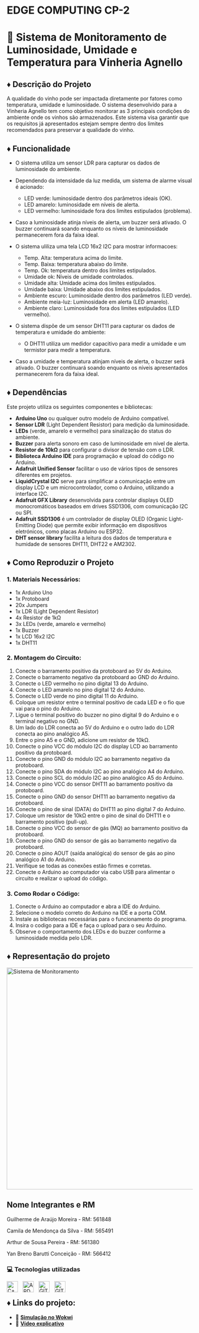 # EDGE COMPUTING CP-2
# 🔅 Sistema de Monitoramento de Luminosidade, Umidade e Temperatura para Vinheria Agnello

## ♦ Descrição do Projeto
A qualidade do vinho pode ser impactada diretamente por fatores como temperatura, umidade e luminosidade. O sistema desenvolvido para a Vinheria Agnello tem como objetivo monitorar as 3 principais condições do ambiente onde os vinhos são armazenados. Este sistema visa garantir que os requisitos já apresentados estejam sempre dentro dos limites recomendados para preservar a qualidade do vinho. 

## ♦ Funcionalidade
- O sistema utiliza um sensor LDR para capturar os dados de luminosidade do ambiente.
- Dependendo da intensidade da luz medida, um sistema de alarme visual é acionado:
  - LED verde: luminosidade dentro dos parâmetros ideais (OK).
  - LED amarelo: luminosidade em níveis de alerta.
  - LED vermelho: luminosidade fora dos limites estipulados (problema).
- Caso a luminosidade atinja níveis de alerta, um buzzer será ativado. O buzzer continuará soando enquanto os níveis de luminosidade permanecerem fora da faixa ideal.

- O sistema uliliza uma tela LCD 16x2 I2C para mostrar informacoes: 
  - Temp. Alta: temperatura acima do limite.
  - Temp. Baixa: temperatura abaixo do limite.
  - Temp. Ok: temperatura dentro dos limites estipulados.
  - Umidade ok: Níveis de umidade controlados.
  - Umidade alta: Umidade acima dos limites estipulados.
  - Umidade baixa: Umidade abaixo dos limites estipulados.
  - Ambiente escuro: Luminosidade dentro dos parâmetros (LED verde). 
  - Ambiente meia-luz: Luminosidade em alerta (LED amarelo).
  - Ambiente claro: Luminosidade fora dos limites estipulados (LED vermelho).

- O sistema dispõe de um sensor DHT11 para capturar os dados de temperatura e umidade do ambiente:
  - O DHT11 utiliza um medidor capacitivo para medir a umidade e um termistor para medir a temperatura.
- Caso a umidade e temperatura atinjam níveis de alerta, o buzzer será ativado. O buzzer continuará soando enquanto os níveis apresentados permanecerem fora da faixa ideal.


## ♦ Dependências
Este projeto utiliza os seguintes componentes e bibliotecas:
- **Arduino Uno** ou qualquer outro modelo de Arduino compatível.
- **Sensor LDR** (Light Dependent Resistor) para medição da luminosidade.
- **LEDs** (verde, amarelo e vermelho) para sinalização do status do ambiente.
- **Buzzer** para alerta sonoro em caso de luminosidade em nível de alerta.
- **Resistor de 10kΩ** para configurar o divisor de tensão com o LDR.
- **Biblioteca Arduino IDE** para programação e upload do código no Arduino.
- **Adafruit Unified Sensor** facilitar o uso de vários tipos de sensores diferentes em projetos.
- **LiquidCrystal I2C** serve para simplificar a comunicação entre um display LCD e um microcontrolador, como o Arduino, utilizando a interface I2C.
- **Adafruit GFX Library** desenvolvida para controlar displays OLED monocromáticos baseados em drives SSD1306, com comunicação I2C ou SPI.
- **Adafruit SSD1306** é um controlador de display OLED (Organic Light-Emitting Diode) que permite exibir informação em dispositivos eletrónicos, como placas Arduino ou ESP32.
- **DHT sensor library** facilita a leitura dos dados de temperatura e humidade de sensores DHT11, DHT22 e AM2302.

## ♦ Como Reproduzir o Projeto

### 1. Materiais Necessários:
- 1x Arduino Uno
- 1x Protoboard 
- 20x Jumpers
- 1x LDR (Light Dependent Resistor)
- 4x Resistor de 1kΩ
- 3x LEDs (verde, amarelo e vermelho)
- 1x Buzzer
- 1x LCD 16x2 I2C 
- 1x DHT11

### 2. Montagem do Circuito:
1. Conecte o barramento positivo da protoboard ao 5V do Arduino.
2. Conecte o barramento negativo da protoboard ao GND do Arduino.
3. Conecte o LED vermelho no pino digital 13 do Arduino.
4. Conecte o LED amarelo no pino digital 12 do Arduino.
5. Conecte o LED verde no pino digital 11 do Arduino.
6. Coloque um resistor entre o terminal positivo de cada LED e o fio que vai para o pino do Arduino.
7. Ligue o terminal positivo do buzzer no pino digital 9 do Arduino e o terminal negativo no GND.
8. Um lado do LDR conecta ao 5V do Arduino e o outro lado do LDR conecta ao pino analógico A5.
9. Entre o pino A5 e o GND, adicione um resistor de 10kΩ.
10. Conecte o pino VCC do módulo I2C do display LCD ao barramento positivo da protoboard.
11. Conecte o pino GND do módulo I2C ao barramento negativo da protoboard.
12. Conecte o pino SDA do módulo I2C ao pino analógico A4 do Arduino.
13. Conecte o pino SCL do módulo I2C ao pino analógico A5 do Arduino.
14. Conecte o pino VCC do sensor DHT11 ao barramento positivo da protoboard.
15. Conecte o pino GND do sensor DHT11 ao barramento negativo da protoboard.
16. Conecte o pino de sinal (DATA) do DHT11 ao pino digital 7 do Arduino.
17. Coloque um resistor de 10kΩ entre o pino de sinal do DHT11 e o barramento positivo (pull-up).
18. Conecte o pino VCC do sensor de gás (MQ) ao barramento positivo da protoboard.
19. Conecte o pino GND do sensor de gás ao barramento negativo da protoboard.
20. Conecte o pino AOUT (saída analógica) do sensor de gás ao pino analógico A1 do Arduino.
21. Verifique se todas as conexões estão firmes e corretas.
22. Conecte o Arduino ao computador via cabo USB para alimentar o circuito e realizar o upload do código.


### 3. Como Rodar o Código:
1. Conecte o Arduino ao computador e abra a IDE do Arduino.
2. Selecione o modelo correto do Arduino na IDE e a porta COM.
3. Instale as bibliotecas necessárias para o funcionamento do programa. 
4. Insira o codigo para a IDE e faça o upload para o seu Arduino.
5. Observe o comportamento dos LEDs e do buzzer conforme a luminosidade medida pelo LDR.


## ♦ Representação do projeto

<img 
    align="center" 
    alt="Sistema de Monitoramento" 
    title="Sistema de Monitoramento"
    width="600px" 
    style="padding-right: 10px;" 
    src="https://media.discordapp.net/attachments/1355162952348602390/1373053064876916817/image.png?ex=682902d0&is=6827b150&hm=2e91736ea4704a01cebcf281b13e1df1ccff85d3f0f27a3af20085731d53ddc9&=&format=webp&quality=lossless&width=1865&height=1168"
/>

## Nome Integrantes e RM

Guilherme de Araújo Moreira - RM: 561848

Camila de Mendonça da Silva - RM: 565491

Arthur de Sousa Pereira - RM: 561380

Yan Breno Barutti Conceição - RM: 566412

### 💻 Tecnologias utilizadas

<img 
    align="left" 
    alt="C++"
    title="C++" 
    width="30px" 
    style="padding-right: 10px;" 
    src="https://cdn.jsdelivr.net/gh/devicons/devicon@latest/icons/cplusplus/cplusplus-original.svg" 
/>
<img 
    align="left" 
    alt="ARDUINO IDE" 
    title="ARDUINO IDE"
    width="30px" 
    style="padding-right: 10px;" 
    src="https://cdn.jsdelivr.net/gh/devicons/devicon@latest/icons/arduino/arduino-original-wordmark.svg" 
/>
<img 
    align="left" 
    alt="GIT" 
    title="GIT"
    width="30px" 
    style="padding-right: 10px;" 
    src="https://cdn.jsdelivr.net/gh/devicons/devicon@latest/icons/git/git-original.svg" 
/>
<img 
    align="left" 
    alt="GITHUB" 
    title="GITHUB"
    width="30px" 
    style="padding-right: 10px;" 
    src="https://cdn.jsdelivr.net/gh/devicons/devicon@latest/icons/github/github-original-wordmark.svg" 
/>

<br>

## ♦ Links do projeto:

- 🔗 **[Simulação no Wokwi](https://wokwi.com/projects/430952043655319553)**
- 🎥 **[Vídeo explicativo](https://youtu.be/MXO6aeZLaiA)**